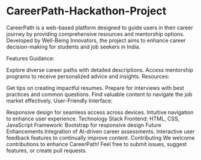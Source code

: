 # CareerPath-Hackathon-Project
CareerPath is a web-based platform designed to guide users in their career journey by providing comprehensive resources and mentorship options. Developed by Well-Being Innovators, the project aims to enhance career decision-making for students and job seekers in India.

Features
Guidance:

Explore diverse career paths with detailed descriptions.
Access mentorship programs to receive personalized advice and insights.
Resources:

Get tips on creating impactful resumes.
Prepare for interviews with best practices and common questions.
Find valuable content to navigate the job market effectively.
User-Friendly Interface:

Responsive design for seamless access across devices.
Intuitive navigation to enhance user experience.
Technology Stack
Frontend: HTML, CSS, JavaScript
Framework: Bootstrap for responsive design
Future Enhancements
Integration of AI-driven career assessments.
Interactive user feedback features to continually improve content.
Contributing
We welcome contributions to enhance CareerPath! Feel free to submit issues, suggest features, or create pull requests.

